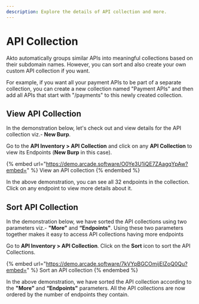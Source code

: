 ```yaml
---
description: Explore the details of API collection and more.
---
```


# API Collection

Akto automatically groups similar APIs into meaningful collections based on their subdomain names. However, you can sort and also create your own custom API collection if you want.

For example, if you want all your payment APIs to be part of a separate collection, you can create a new collection named "Payment APIs" and then add all APIs that start with "/payments" to this newly created collection.

## View API Collection

In the demonstration below, let's check out and view details for the API collection viz.- **New Burp**.&#x20;

Go to the **API Inventory > API Collection** and click on any **API Collection** to view its Endpoints (**New Burp** in this case).

{% embed url="https://demo.arcade.software/O0Ye3U1iQE7ZAagqYpAw?embed=" %}
View an API collection
{% endembed %}

In the above demonstration, you can see all 32 endpoints in the collection. Click on any endpoint to view more details about it.

## Sort API Collection

In the demonstration below, we have sorted the API collections using two parameters viz.- **"More”** and **“Endpoints"**. Using these two parameters together makes it easy to access API collections having more endpoints

Go to **API Inventory > API Collection**. Click on the **Sort** icon to sort the API Collections.

{% embed url="https://demo.arcade.software/7kVYpBGCOmijEIZoQ0Qu?embed=" %}
Sort an API collection
{% endembed %}

In the above demonstration, we have sorted the API collection according to the **"More”** and **“Endpoints"** parameters. All the API collections are now ordered by the number of endpoints they contain.
